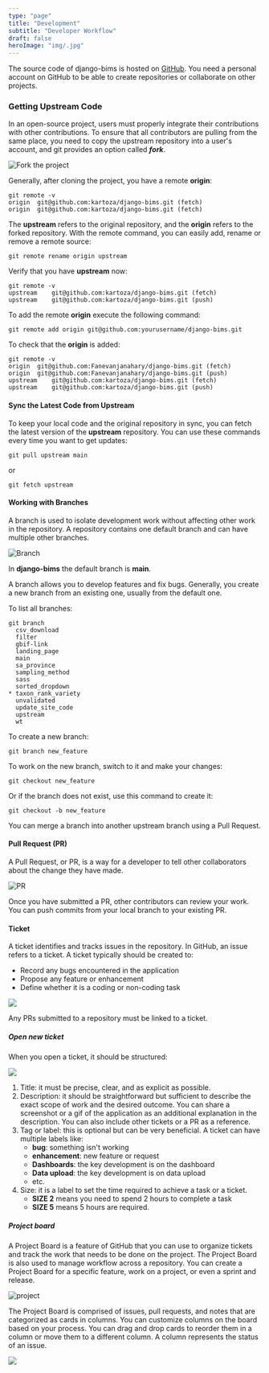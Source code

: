 ```yaml
---
type: "page"
title: "Development"
subtitle: "Developer Workflow"
draft: false
heroImage: "img/.jpg"
---
```


The source code of django-bims is hosted on [GitHub](https://github.com/). You need a personal account on GitHub to be
able to create repositories or collaborate on other projects.

### Getting Upstream Code

In an open-source project, users must properly integrate their contributions with other contributions. To ensure
that all contributors are pulling from the same place, you need to copy the upstream repository into a user's account,
and git provides an option called _**fork**_.

![Fork the project](img/fork.png)

Generally, after cloning the project, you have a remote **origin**:

```
git remote -v
origin	git@github.com:kartoza/django-bims.git (fetch)
origin	git@github.com:kartoza/django-bims.git (fetch)

```

The **upstream** refers to the original repository, and the **origin** refers to the forked repository. With the remote
command, you can easily add, rename or remove a remote source:

```
git remote rename origin upstream
```

Verify that you have **upstream** now:

```
git remote -v
upstream	git@github.com:kartoza/django-bims.git (fetch)
upstream	git@github.com:kartoza/django-bims.git (push)

```

To add the remote **origin** execute the following command:

```
git remote add origin git@github.com:yourusername/django-bims.git
```

To check that the **origin** is added:

```
git remote -v
origin	git@github.com:Fanevanjanahary/django-bims.git (fetch)
origin	git@github.com:Fanevanjanahary/django-bims.git (push)
upstream	git@github.com:kartoza/django-bims.git (fetch)
upstream	git@github.com:kartoza/django-bims.git (push)

```

#### Sync the Latest Code from Upstream

To keep your local code and the original repository in sync, you can fetch the latest version of the **upstream** repository.
You can use these commands every time you want to get updates:

```
git pull upstream main
```

or

```
git fetch upstream
```

#### Working with Branches

A branch is used to isolate development work without affecting other work in the repository. A repository contains one
default branch and can have multiple other branches.

![Branch](img/branch.png)

In **django-bims** the default branch is **main**.

A branch allows you to develop features and fix bugs. Generally, you create a new branch from an existing one, usually
from the default one.

To list all branches:

```
git branch
  csv_download
  filter
  gbif-link
  landing_page
  main
  sa_province
  sampling_method
  sass
  sorted_dropdown
* taxon_rank_variety
  unvalidated
  update_site_code
  upstream
  wt

```

To create a new branch:

```
git branch new_feature
```

To work on the new branch, switch to it and make your changes:

```
git checkout new_feature
```

Or if the branch does not exist, use this command to create it:

```
git checkout -b new_feature
```

You can merge a branch into another upstream branch using a Pull Request.

#### Pull Request (PR)

A Pull Request, or PR, is a way for a developer to tell other collaborators about the change they have made.

![PR](img/pr.png)

Once you have submitted a PR, other contributors can review your work. You can push commits from your local branch
to your existing PR.

[//]: # (maintaining separation between instance specific code and stuff that should be upstreamed)

#### Ticket <!--- working to tickets (raise ticket, size ticket, project board, scrum sprint planning etc)-->

A ticket identifies and tracks issues in the repository. In GitHub, an issue refers to a ticket. A ticket typically
should be created to:

* Record any bugs encountered in the application
* Propose any feature or enhancement
* Define whether it is a coding or non-coding task

![](img/tickets.png)

Any PRs submitted to a repository must be linked to a ticket.

##### Open new ticket

When you open a ticket, it should be structured:

![](img/ticket.png)

1. Title: it must be precise, clear, and as explicit as possible.
2. Description: it should be straightforward but sufficient to describe the exact scope of work and the desired outcome.
You can share a screenshot or a gif of the application as an additional explanation in the description. You can also
include other tickets or a PR as a reference.
3. Tag or label: this is optional but can be very beneficial. A ticket can have multiple labels like:
     * **bug**: something isn't working
     * **enhancement**: new feature or request
     * **Dashboards**: the key development is on the dashboard
     * **Data upload**: the key development is on data upload
     * etc.
4. Size: it is a label to set the time required to achieve a task or a ticket.
     * **SIZE 2** means you need to spend 2 hours to complete a task
     * **SIZE 5** means 5 hours are required.

##### Project board

A Project Board is a feature of GitHub that you can use to organize tickets and track the work that needs to be done on
the project. The Project Board is also used to manage workflow across a repository. You can create a Project Board for a
specific feature, work on a project, or even a sprint and release.

![project](img/project.png)

The Project Board is comprised of issues, pull requests, and notes that are categorized as cards in columns. You can
customize columns on the board based on your process. You can drag and drop cards to reorder them in a column or
move them to a different column. A column represents the status of an issue.

![](img/project_board.png)

[//]: # (### Patch and Pull Request )
<!--- making your patch, submitting a PR -->

[//]: # (maintaining separation between instance specific code and stuff that should be upstreamed)

[//]: # (### GitHub action)

[//]: # (### Deploying to staging)

[//]: # ()
[//]: # (### Deploying to production)

[//]: # (### Backups <!--- restoring backups , getting backups and basic sysadmin workflows-->)
